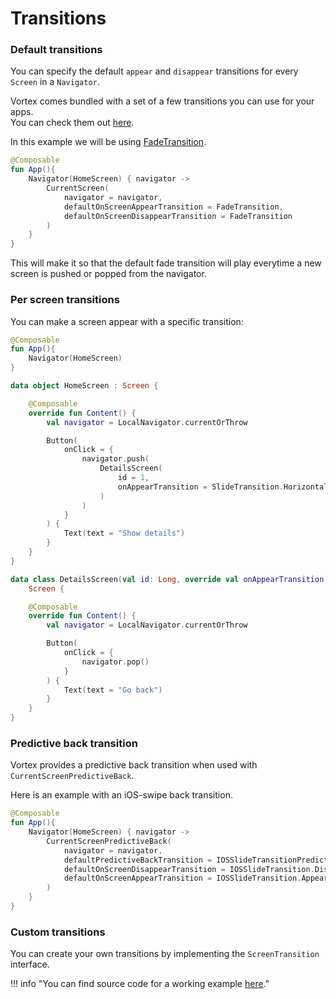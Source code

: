 # Transitions


### Default transitions

You can specify the default `appear` and `disappear` transitions for every `Screen` in a `Navigator`.

Vortex comes bundled with a set of a few transitions you can use for your apps.<br>You can check them out [here](https://github.com/hristogochev/vortex/tree/main/vortex/src/commonMain/kotlin/io/github/hristogochev/vortex/transitions).

In this example we will be using [FadeTransition](https://github.com/hristogochev/vortex/blob/main/vortex/src/commonMain/kotlin/io/github/hristogochev/vortex/transitions/FadeTransition.kt).

```kotlin hl_lines="6 7"
@Composable
fun App(){
    Navigator(HomeScreen) { navigator ->
        CurrentScreen(
            navigator = navigator,
            defaultOnScreenAppearTransition = FadeTransition,
            defaultOnScreenDisappearTransition = FadeTransition
        )
    }
}
```

This will make it so that the default fade transition will play everytime a new screen is pushed or popped from the navigator.

### Per screen transitions

You can make a screen appear with a specific transition:

```kotlin hl_lines="17 27"
@Composable
fun App(){
    Navigator(HomeScreen)
}

data object HomeScreen : Screen {

    @Composable
    override fun Content() {
        val navigator = LocalNavigator.currentOrThrow

        Button(
            onClick = {
                navigator.push(
                    DetailsScreen(
                        id = 1,
                        onAppearTransition = SlideTransition.Horizontal.Appear
                    )
                )
            }
        ) {
            Text(text = "Show details")
        }
    }
}

data class DetailsScreen(val id: Long, override val onAppearTransition: ScreenTransition?) :
    Screen {

    @Composable
    override fun Content() {
        val navigator = LocalNavigator.currentOrThrow

        Button(
            onClick = {
                navigator.pop()
            }
        ) {
            Text(text = "Go back")
        }
    }
}
```

### Predictive back transition

Vortex provides a predictive back transition when used with `CurrentScreenPredictiveBack`.

Here is an example with an iOS-swipe back transition.

```kotlin hl_lines="4 5 6 7 8 9"
@Composable
fun App(){
    Navigator(HomeScreen) { navigator ->
        CurrentScreenPredictiveBack(
            navigator = navigator,
            defaultPredictiveBackTransition = IOSSlideTransitionPredictiveBack,
            defaultOnScreenDisappearTransition = IOSSlideTransition.Disappear,
            defaultOnScreenAppearTransition = IOSSlideTransition.Appear
        )
    }
}
```

### Custom transitions

You can create your own transitions by implementing the `ScreenTransition` interface.

!!! info "You can find source code for a working example [here](https://github.com/hristogochev/vortex/blob/main/samples/sample/src/commonMain/kotlin/io/github/hristogochev/vortex/sample/transitions/TransitionsExample.kt)."

